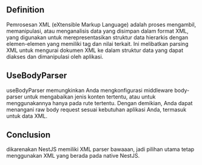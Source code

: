 ## Definition

Pemrosesan XML (eXtensible Markup Language) adalah proses mengambil, memanipulasi, atau menganalisis data yang disimpan dalam format XML, yang digunakan untuk merepresentasikan struktur data hierarkis dengan elemen-elemen yang memiliki tag dan nilai terkait. Ini melibatkan parsing XML untuk mengurai dokumen XML ke dalam struktur data yang dapat diakses dan dimanipulasi oleh aplikasi.

## UseBodyParser

useBodyParser memungkinkan Anda mengkonfigurasi middleware body-parser untuk mengabaikan jenis konten tertentu, atau untuk menggunakannya hanya pada rute tertentu. Dengan demikian, Anda dapat menangani raw body request sesuai kebutuhan aplikasi Anda, termasuk untuk data XML.

## Conclusion

dikarenakan NestJS memiliki XML parser bawaaan, jadi pilihan utama tetap menggunakan XML yang berada pada native NestJS.
